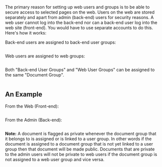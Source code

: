 <p>The primary reason for setting up web users and groups is to be able to secure access to selected pages on the web. Users on the web are stored separately and apart from admin (back-end) users for security reasons. A web user cannot log into the back-end nor can a back-end user log into the web site (front-end). You would have to use separate accounts to do this. Here's how it works:</p>
<p>Back-end users are assigned to back-end user groups:</p>
<p><img src="assets/images/docs/y_users_1.gif" alt=""></p>
<p>Web users are assigned to web groups:</p>
<p><img src="assets/images/docs/y_users_2.gif" alt=""></p>
<p>Both "Back-end User Groups" and "Web User Groups" can be assigned to the same "Document Group".</p>
<p><img src="assets/images/docs/y_users_3.gif" alt=""></p>
<h2 id="WhyWebUsersandGroups-AnExample">An Example</h2>
<p>From the Web (Front-end):</p>
<p><img src="assets/images/docs/y_users_4.gif" alt=""></p>
<p>From the Admin (Back-end):</p>
<p><img src="assets/images/docs/y_users_5.gif" alt=""></p>
<div class="info"><strong>Note:</strong> A document is flagged as private whenever the document group that it belongs to is assigned or is linked to a user group. In other words if the document is assigned to a document group that is not yet linked to a user group then that document will be made public. Documents that are private to the admin users will not be private to web users if the document group is not assigned to a web user group and vice versa.</div>
